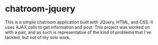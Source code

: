 # chatroom-jquery

This is a simple chatroom application built with JQuery, HTML, and CSS. It uses AJAX calls to get information and post.
This project was worked on with a pair, and as such is representative of the kind of problems that I've tackled, but not of my solo work.
